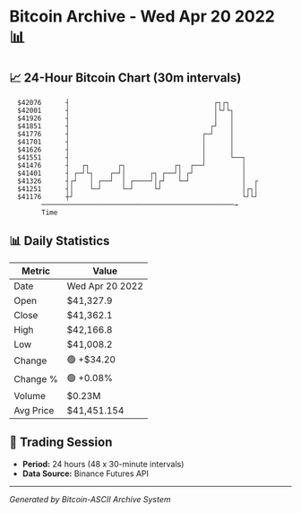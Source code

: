 # Bitcoin Archive - Wed Apr 20 2022 📊

## 📈 24-Hour Bitcoin Chart (30m intervals)

```
  $42076      ┤                                    ┌┐┌┐        
  $42001      ┤                                    │└┘└┐       
  $41926      ┤                                    │   │       
  $41851      ┤                                   ┌┘   │       
  $41776      ┤                                 ┌─┘    │       
  $41701      ┤                                 │      │       
  $41626      ┤                                 │      │       
  $41551      ┤                                 │      └──┐    
  $41476      ┤   ┌┐       ┌┐            ┌┐  ┌──┘         │    
  $41401      ┤ ┌─┘└┐    ┌─┘│      ┌┐ ┌──┘│ ┌┘            │    
  $41326      ┤┌┘   │ ┌──┘  │ ┌────┘│┌┘   └─┘             │  ┌ 
  $41251      ┤│    └─┘     └─┘     └┘                    │┌┐│ 
  $41176      ┼┘                                          └┘└┘ 
        ────────────────────────────────────────────────→
        Time
```

## 📊 Daily Statistics

| Metric | Value |
|--------|-------|
| Date | Wed Apr 20 2022 |
| Open | $41,327.9 |
| Close | $41,362.1 |
| High | $42,166.8 |
| Low | $41,008.2 |
| Change | 🟢 +$34.20 |
| Change % | 🟢 +0.08% |
| Volume | $0.23M |
| Avg Price | $41,451.154 |

## 📅 Trading Session

- **Period:** 24 hours (48 x 30-minute intervals)
- **Data Source:** Binance Futures API

---
*Generated by Bitcoin-ASCII Archive System*
